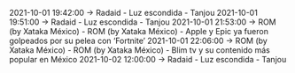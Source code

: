 2021-10-01 19:42:00 -> Radaid - Luz escondida - Tanjou
2021-10-01 19:51:00 -> Radaid - Luz escondida - Tanjou
2021-10-01 21:53:00 -> ROM (by Xataka México) - ROM (by Xataka México) - Apple y Epic ya fueron golpeados por su pelea con ‘Fortnite’
2021-10-01 22:06:00 -> ROM (by Xataka México) - ROM (by Xataka México) - Blim tv y su contenido más popular en México
2021-10-02 12:00:00 -> Radaid - Luz escondida - Tanjou
